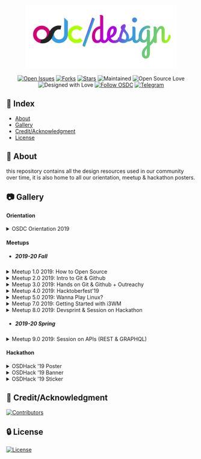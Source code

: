 <div align="center">
<p>
  <img src="/logo/osdcdesign.png" width="400">
</p>

[![Open Issues](https://img.shields.io/github/issues/osdc/design?style=for-the-badge&logo=github)](https://github.com/osdc/design/issues) [![Forks](https://img.shields.io/github/forks/osdc/design?style=for-the-badge&logo=github)](https://github.com/osdc/design/network/members) [![Stars](https://img.shields.io/github/stars/osdc/design?style=for-the-badge&logo=reverbnation)](https://github.com/osdc/design/stargazers) ![Maintained](https://img.shields.io/maintenance/yes/2019?style=for-the-badge&logo=github) ![Open Source Love](https://img.shields.io/badge/Open%20Source-%E2%99%A5-red?style=for-the-badge&logo=open-source-initiative) ![Designed with Love](https://img.shields.io/badge/Designed%20With-%E2%99%A5-critical?style=for-the-badge&logo=ko-fi) [![Follow OSDC](https://img.shields.io/twitter/follow/osdcjiit?color=blue&label=Follow%20OSDC&logo=twitter&style=for-the-badge)](https://twitter.com/intent/follow?screen_name=osdcjiit) [![Telegram](https://img.shields.io/badge/Telegram-Chat-informational?style=for-the-badge&logo=telegram)](https://telegram.me/jiitosdc)

</div>

## :ledger: Index

- [About](#beginner-about)
- [Gallery](#camera-gallery)
- [Credit/Acknowledgment](#star2-creditacknowledgment)
- [License](#lock-license)

## :beginner: About

this repository contains all the design resources used in our community over time, it is also home to all our orientation, meetup & hackathon posters.

## :camera: Gallery

<p align="center">

#### Orientation

<details> 
  <summary>OSDC Orientation 2019</summary>
<img src="/Meetup Posters/OSDC Orientation 2019.jpg" width="900" title="Orientation 2019"><br>
</details>

#### Meetups

- ##### 2019-20 Fall

<details> 
    <summary>Meetup 1.0 2019: How to Open Source</summary>
  <img src="/Meetup Posters/OSDC Meetup 1.0 2019.jpg" width="900" title="How to Open Source"><br>
</details>

<details>
  <summary>Meetup 2.0 2019: Intro to Git & Github</summary>
<img src="/Meetup Posters/OSDC Meetup 2.0 2019.jpg" width="900" title="Intro to Git & Github"><br>
</details>

<details>
  <summary>Meetup 3.0 2019: Hands on Git & Github + Outreachy</summary>
<img src="/Meetup Posters/OSDC Meetup 3.0 2019.jpg" width="900" title="Hands on Git & Github + Outreachy"><br>
</details>

<details>
  <summary>Meetup 4.0 2019: Hacktoberfest'19</summary>
<img src="/Meetup Posters/OSDC Meetup 4.0 2019.jpg" width="900" title="Hacktoberfest 2019"><br>
</details>

<details>
  <summary>Meetup 5.0 2019: Wanna Play Linux?</summary>
<img src="/Meetup Posters/OSDC Meetup 5.0 2019.jpg" width="900" title="Wanna Play Linux?"><br>
</details>

<details>
  <summary>Meetup 7.0 2019: Getting Started with i3WM</summary>
<img src="/Meetup Posters/OSDC Meetup 7.0 2019.jpg" width="900" title="Getting Started with i3WM"><br>
</details>

<details>
  <summary>Meetup 8.0 2019: Devsprint & Session on Hackathon</summary>
<img src="/Meetup Posters/OSDC Meetup 8.0 2019.jpg" width="900" title="Devsprint & Session on Hackathon"><br>
</details>

- ##### 2019-20 Spring

<details>
  <summary>Meetup 9.0 2019: Session on APIs (REST & GRAPHQL)</summary>
<img src="/Meetup Posters/OSDC Meetup 9.0 2019.jpg" width="900" title="Session on APIs (REST & GRAPHQL)"><br>
</details>

#### Hackathon

<details>
  <summary>OSDHack '19 Poster</summary>
<img src="/Hackathon/OSDHack19 Poster.jpg" width="900" title="OSDHack '19 Poster"><br>
</details>

<details>
  <summary>OSDHack '19 Banner</summary>
<img src="/Hackathon/OSDHack19 Banner.jpg" width="900" title="OSDHack '19 Banner"><br>
</details>

<details>
  <summary>OSDHack '19 Sticker</summary>
<img src="/Hackathon/OSDHack19 Sticker.png" width="900" title="OSDHack '19 Sticker"><br>
</details>

</p>

## :star2: Credit/Acknowledgment

[![Contributors](https://img.shields.io/github/contributors/osdc/design?style=for-the-badge)](https://github.com/osdc/design/graphs/contributors)

## :lock: License

[![License](https://img.shields.io/github/license/osdc/design?style=for-the-badge)](https://github.com/osdc/design/blob/master/LICENSE)
